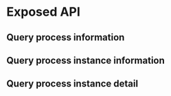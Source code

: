 # Exposed API
## Query process information
## Query process instance information
## Query process instance detail
